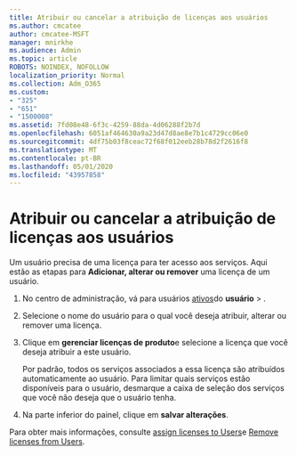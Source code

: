 ```yaml
---
title: Atribuir ou cancelar a atribuição de licenças aos usuários
ms.author: cmcatee
author: cmcatee-MSFT
manager: mnirkhe
ms.audience: Admin
ms.topic: article
ROBOTS: NOINDEX, NOFOLLOW
localization_priority: Normal
ms.collection: Adm_O365
ms.custom:
- "325"
- "651"
- "1500008"
ms.assetid: 7fd08e48-6f3c-4259-88da-4d06288f2b7d
ms.openlocfilehash: 6051af464630a9a23d47d8ae8e7b1c4729cc06e0
ms.sourcegitcommit: 4df75b03f8ceac72f68f012eeb28b78d2f2616f8
ms.translationtype: MT
ms.contentlocale: pt-BR
ms.lasthandoff: 05/01/2020
ms.locfileid: "43957858"
---
```

# <a name="assign-or-unassign-licenses-to-users"></a>Atribuir ou cancelar a atribuição de licenças aos usuários

Um usuário precisa de uma licença para ter acesso aos serviços. Aqui estão as etapas para **Adicionar, alterar ou remover** uma licença de um usuário.
  
1. No centro de administração, vá para usuários [ativos](https://go.microsoft.com/fwlink/p/?linkid=834822)do **usuário** \> .

2. Selecione o nome do usuário para o qual você deseja atribuir, alterar ou remover uma licença.

3. Clique em **gerenciar licenças de produto**e selecione a licença que você deseja atribuir a este usuário.

    Por padrão, todos os serviços associados a essa licença são atribuídos automaticamente ao usuário. Para limitar quais serviços estão disponíveis para o usuário, desmarque a caixa de seleção dos serviços que você não deseja que o usuário tenha.

4. Na parte inferior do painel, clique em **salvar alterações**.

Para obter mais informações, consulte [assign licenses to Users](https://docs.microsoft.com/office365/admin/subscriptions-and-billing/assign-licenses-to-users)e [Remove licenses from Users](https://docs.microsoft.com/office365/admin/subscriptions-and-billing/remove-licenses-from-users).